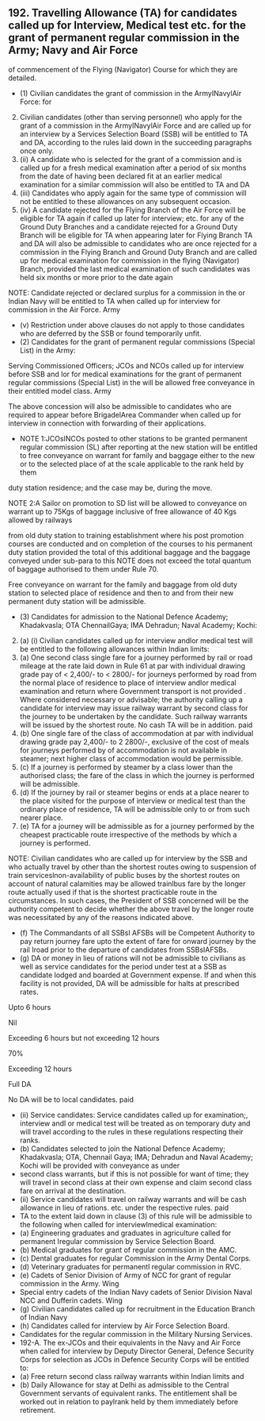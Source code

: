 ## 192.  Travelling Allowance (TA) for candidates called up for Interview, Medical test etc. for the grant of permanent regular commission in the Army; Navy and Air Force

of commencement of the Flying (Navigator) Course for which they are detailed.

- (1) Civilian candidates the grant of commission in the ArmyINavylAir Force: for
2. Civilian candidates (other than serving personnel) who apply for the grant of a commission in the ArmyINavylAir Force and are called up for an interview by a Services Selection Board (SSB) will be entitled to TA and DA, according to the rules laid down in the succeeding paragraphs once only.
3. (ii) A candidate who is selected for the grant of a commission and is called up for a fresh medical examination after a period of six months from the date of having been declared fit at an earlier medical examination for a similar commission will also be entitled to TA and DA
4. (iii) Candidates who apply again for the same type of commission will not be entitled to these allowances on any subsequent occasion.
5. (iv) A candidate rejected for the Flying Branch of the Air Force will be eligible for TA again if called up later for interview; etc. for any of the Ground Duty Branches and a candidate rejected for a Ground Duty Branch will be eligible for TA when appearing later for Flying Branch TA and DA will also be admissible to candidates who are once rejected for a commission in the Flying Branch and Ground Duty Branch and are called up for medical examination for commission in the flying (Navigator) Branch, provided the last medical examination of such candidates was held six months or more prior to the date again

NOTE: Candidate rejected or declared surplus for a commission in the or Indian Navy will be entitled to TA when called up for interview for commission in the Air Force. Army

- (v) Restriction under above clauses do not apply to those candidates who are deferred by the SSB or found temporarily unfit.
- (2) Candidates for the grant of permanent regular commissions (Special List) in the Army:

Serving Commissioned Officers; JCOs and NCOs called up for interview before SSB and lor for medical examinations for the grant of permanent regular commissions (Special List) in the will be allowed free conveyance in their entitled model class. Army

The above concession will also be admissible to candidates who are required to appear before BrigadelArea Commander when called up for interview in connection with forwarding of their applications.

- NOTE 1:JCOsINCOs posted to other stations to be granted permanent regular commission (SL) after reporting at the new station will be entitled to free conveyance on warrant for family and baggage either to the new or to the selected place of at the scale applicable to the rank held by them

duty station residence; and the case may be, during the move.

NOTE 2:A Sailor on promotion to SD list will be allowed to conveyance on warrant up to 75Kgs of baggage inclusive of free allowance of 40 Kgs allowed by railways

from old duty station to training establishment where his post promotion courses are conducted and on completion of the courses to his permanent duty station provided the total of this additional baggage and the baggage conveyed under sub-para to this NOTE does not exceed the total quantum of baggage authorised to them under Rule 70.

Free conveyance on warrant for the family and baggage from old duty station to selected place of residence and then to and from their new permanent duty station will be admissible.

- (3) Candidates for admission to the National Defence Academy; Khadakvasla; OTA ChennailGaya; IMA Dehradun; Naval Academy; Kochi:
2. (a) (i) Civilian candidates called up for interview andlor medical test will be entitled to the following allowances within Indian limits:
3. (a) One second class single fare for a journey performed by rail or road mileage at the rate laid down in Rule 61 at par with individual drawing grade pay of &lt; 2,400/- to &lt; 2800/- for journeys performed by road from the normal place of residence to place of interview andlor medical examination and return where Government transport is not provided . Where considered necessary or advisable; the authority calling up a candidate for interview may issue railway warrant by second class for the journey to be undertaken by the candidate. Such railway warrants will be issued by the shortest route. No cash TA will be in addition. paid
4. (b) One single fare of the class of accommodation at par with individual drawing grade pay 2,400/- to 2 2800/-, exclusive of the cost of meals for journeys performed by of accommodation is not available in steamer; next higher class of accommodation would be permissible.
5. (c)  If a journey is performed by steamer by a class lower than the authorised class; the fare of the class in which the journey is performed will be admissible.
6. (d) If the journey by rail or steamer begins or ends at a place nearer to the place visited for the purpose of interview or medical test than the ordinary place of residence, TA will be admissible only to or from such nearer place.
7. (e) TA for a journey will be admissible as for a journey performed by the cheapest practicable route irrespective of the methods by which a journey is performed.

NOTE: Civilian candidates who are called up for interview by the SSB and who actually travel by other than the shortest routes owing to suspension of train serviceslnon-availability of public buses by the shortest routes on account of natural calamities may be allowed trainlbus fare by the longer route actually used if that is the shortest practicable route in the circumstances. In such cases, the President of SSB concerned will be the authority competent to decide whether the above travel by the longer route was necessitated by any of the reasons indicated above.

- (f) The Commandants of all SSBsl AFSBs will be Competent Authority to pay return journey fare upto the extent of fare for onward journey by the rail Iroad prior to the departure of candidates from SSBsIAFSBs.
- (g) DA or money in lieu of rations will not be admissible to civilians as well as service candidates for the period under test at a SSB as candidate lodged and boarded at Government expense. If and when this facility is not provided, DA will be admissible for halts at prescribed rates.

Upto 6 hours

Nil

Exceeding 6 hours but not exceeding 12 hours

70%

Exceeding 12 hours

Full DA

No DA will be to local candidates. paid

- (ii) Service candidates: Service candidates called up for examination;, interview andl or medical test will be treated as on temporary duty and will travel according to the rules in these regulations respecting their ranks.
- (b) Candidates selected to join the National Defence Academy; Khadakvasla; OTA, Chennail Gaya; IMA; Dehradun and Naval Academy; Kochi will be provided with conveyance as under
- second class warrants, but if this is not possible for want of time; they will travel in second class at their own expense and claim second class fare on arrival at the destination.
- (ii) Service candidates will travel on railway warrants and will be cash allowance in lieu of rations. etc. under the respective rules. paid
- TA to the extent laid down in clause (3) of this rule will be admissible to the following when called for interviewlmedical examination:
- (a)  Engineering graduates and graduates in agriculture called for permanent Iregular commission by Service Selection Board.
- (b) Medical graduates for grant of regular commission in the AMC.
- (c) Dental graduates for regular Commission in the Army Dental Corps.
- (d)   Veterinary graduates for permanentl regular commission in RVC.
- (e) Cadets of Senior Division of Army of NCC for grant of regular commission in the Army. Wing
- Special entry cadets of the Indian Navy cadets of Senior Division Naval NCC and Dufferin cadets. Wing
- (g) Civilian candidates called up for recruitment in the Education Branch of Indian Navy
- (h) Candidates called for interview by Air Force Selection Board.
- Candidates for the regular commission in the Military Nursing Services.
- 192-A. The ex-JCOs and their equivalents in the Navy and Air Force when called for interview by Deputy Director General, Defence Security Corps for selection as JCOs in Defence Security Corps will be entitled to:
- (a) Free return second class railway warrants within Indian limits and
- (b) Daily Allowance for stay at Delhi as admissible to the Central Government servants of   equivalent ranks. The entitlement shall be worked out in relation to paylrank held by them immediately before retirement.

